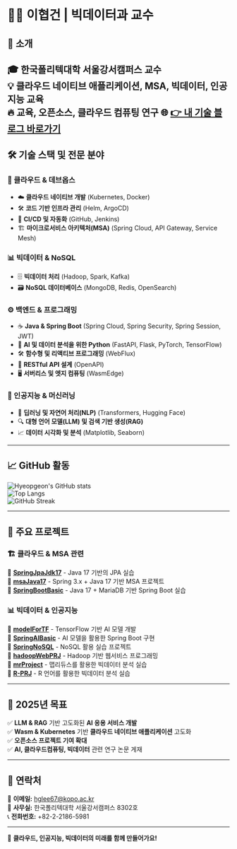 # 👨‍🏫 이협건 | 빅데이터과 교수  

## 🚀 소개  
🎓 **한국폴리텍대학 서울강서캠퍼스 교수**  
💡 **클라우드 네이티브 애플리케이션, MSA, 빅데이터, 인공지능** 교육  
🔥 **교육, 오픈소스, 클라우드 컴퓨팅** 연구
🌐 **[👉 내 기술 블로그 바로가기](https://hyeopgeon-lee.github.io)**
---

## 🛠️ 기술 스택 및 전문 분야

### 📡 클라우드 & 데브옵스  
- ☁️ **클라우드 네이티브 개발** (Kubernetes, Docker)  
- 🛠️ **코드 기반 인프라 관리** (Helm, ArgoCD)  
- 🔧 **CI/CD 및 자동화** (GitHub, Jenkins)  
- 🏗 **마이크로서비스 아키텍처(MSA)** (Spring Cloud, API Gateway, Service Mesh)  

### 📊 빅데이터 & NoSQL  
- 🗄 **빅데이터 처리** (Hadoop, Spark, Kafka)  
- 🗃 **NoSQL 데이터베이스** (MongoDB, Redis, OpenSearch)  

### ⚙️ 백엔드 & 프로그래밍  
- ☕ **Java & Spring Boot** (Spring Cloud, Spring Security, Spring Session, JWT)  
- 🐍 **AI 및 데이터 분석을 위한 Python** (FastAPI, Flask, PyTorch, TensorFlow)  
- 🛠 **함수형 및 리액티브 프로그래밍** (WebFlux)  
- 📡 **RESTful API 설계** (OpenAPI)  
- 🖥 **서버리스 및 엣지 컴퓨팅** (WasmEdge)  

### 🤖 인공지능 & 머신러닝  
- 🧠 **딥러닝 및 자연어 처리(NLP)** (Transformers, Hugging Face)  
- 🔍 **대형 언어 모델(LLM) 및 검색 기반 생성(RAG)**  
- 📈 **데이터 시각화 및 분석** (Matplotlib, Seaborn)  

---

## 📈 GitHub 활동  
![Hyeopgeon's GitHub stats](https://github-readme-stats.vercel.app/api?username=Hyeopgeon-Lee&show_icons=true&theme=tokyonight)  
![Top Langs](https://github-readme-stats.vercel.app/api/top-langs/?username=Hyeopgeon-Lee&layout=compact&theme=radical)  
![GitHub Streak](https://streak-stats.demolab.com?user=Hyeopgeon-Lee&theme=radical)

---

## 📌 주요 프로젝트  
### 🏗️ **클라우드 & MSA 관련**  
🔹 [**SpringJpaJdk17**](https://github.com/Hyeopgeon-Lee/SpringJpaJdk17) - Java 17 기반의 JPA 실습  
🔹 [**msaJava17**](https://github.com/Hyeopgeon-Lee/msaJava17) - Spring 3.x + Java 17 기반 MSA 프로젝트  
🔹 [**SpringBootBasic**](https://github.com/Hyeopgeon-Lee/SpringBootBasic) - Java 17 + MariaDB 기반 Spring Boot 실습  

### 📊 **빅데이터 & 인공지능**  
🔹 [**modelForTF**](https://github.com/Hyeopgeon-Lee/modelForTF) - TensorFlow 기반 AI 모델 개발  
🔹 [**SpringAIBasic**](https://github.com/Hyeopgeon-Lee/SpringAIBasic) - AI 모델을 활용한 Spring Boot 구현  
🔹 [**SpringNoSQL**](https://github.com/Hyeopgeon-Lee/SpringNoSQL) - NoSQL 활용 실습 프로젝트  
🔹 [**hadoopWebPRJ**](https://github.com/Hyeopgeon-Lee/hadoopWebPRJ) - Hadoop 기반 웹서비스 프로그래밍  
🔹 [**mrProject**](https://github.com/Hyeopgeon-Lee/mrProject) - 맵리듀스를 활용한 빅데이터 분석 실습  
🔹 [**R-PRJ**](https://github.com/Hyeopgeon-Lee/R-PRJ) - R 언어를 활용한 빅데이터 분석 실습  

---

## 🎯 2025년 목표  
✅ **LLM & RAG** 기반 고도화된 **AI 응용 서비스 개발**  
✅ **Wasm & Kubernetes** 기반 **클라우드 네이티브 애플리케이션** 고도화  
✅ **오픈소스 프로젝트 기여 확대**  
✅ **AI, 클라우드컴퓨팅, 빅데이터** 관련 연구 논문 게재  

---

## 📧 연락처  
📩 **이메일:** hglee67@kopo.ac.kr  
📍 **사무실:** 한국폴리텍대학 서울강서캠퍼스 8302호  
📞 **전화번호:** +82-2-2186-5981  

---

🚀 **클라우드, 인공지능, 빅데이터의 미래를 함께 만들어가요!**
